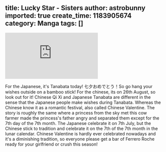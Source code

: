title: Lucky Star - Sisters
author: astrobunny
imported: true
create_time: 1183905674
category: Manga
tags: []
---
 ![Lucky Star 4](http://gallery.astrobunny.net/main.php?g2_view=core.DownloadItem&g2_itemId=840)  
  
For the Japanese, it's Tanabata today! 七夕おめでとう！So go hang your wishes outside on a bamboo stick! For the chinese, its on 26th August, so look out for it! Chinese Qi Xi and Japanese Tanabata are different in the sense that the Japanese people make wishes during Tanabata. Whereas the Chinese know it as a romantic festival, also called Chinese Valentine. The story is roughly the same where a princess from the sky met this cow farmer made the princess's father angry and separated them except for the 7th day of the 7th month. The Japanese celebrate it on 7th July, but the Chinese stick to tradition and celebrate it on the 7th of the 7th month in the lunar calendar. Chinese Valentine is hardly ever celebrated nowadays and it's a diminishing tradition, so everyone please get a bar of Ferrero Roche ready for your girlfriend or crush this season!
